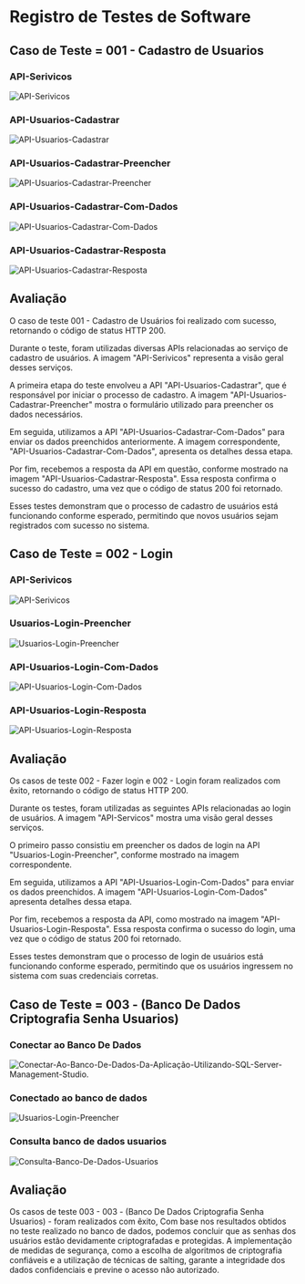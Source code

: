 # Registro de Testes de Software

## Caso de Teste = 001 - Cadastro de Usuarios

### API-Serivicos
![API-Serivicos](img/API-Serivicos.jpeg)

### API-Usuarios-Cadastrar
![API-Usuarios-Cadastrar](img/API-Usuarios-Cadastrar.jpeg)


### API-Usuarios-Cadastrar-Preencher
![API-Usuarios-Cadastrar-Preencher](img/API-Usuarios-Cadastrar-Preencher.jpeg)

### API-Usuarios-Cadastrar-Com-Dados
![API-Usuarios-Cadastrar-Com-Dados](img/API-Usuarios-Cadastrar-Com-Dados.jpeg)

### API-Usuarios-Cadastrar-Resposta
![API-Usuarios-Cadastrar-Resposta](img/API-Usuarios-Cadastrar-Resposta.jpeg)

## Avaliação
O caso de teste 001 - Cadastro de Usuários foi realizado com sucesso, retornando o código de status HTTP 200.

Durante o teste, foram utilizadas diversas APIs relacionadas ao serviço de cadastro de usuários. A imagem "API-Serivicos" representa a visão geral desses serviços.

A primeira etapa do teste envolveu a API "API-Usuarios-Cadastrar", que é responsável por iniciar o processo de cadastro. A imagem "API-Usuarios-Cadastrar-Preencher" mostra o formulário utilizado para preencher os dados necessários.

Em seguida, utilizamos a API "API-Usuarios-Cadastrar-Com-Dados" para enviar os dados preenchidos anteriormente. A imagem correspondente, "API-Usuarios-Cadastrar-Com-Dados", apresenta os detalhes dessa etapa.

Por fim, recebemos a resposta da API em questão, conforme mostrado na imagem "API-Usuarios-Cadastrar-Resposta". Essa resposta confirma o sucesso do cadastro, uma vez que o código de status 200 foi retornado.

Esses testes demonstram que o processo de cadastro de usuários está funcionando conforme esperado, permitindo que novos usuários sejam registrados com sucesso no sistema.

## Caso de Teste = 002 - Login

### API-Serivicos
![API-Serivicos](img/API-Serivicos.jpeg)

### Usuarios-Login-Preencher
![Usuarios-Login-Preencher](img/API-Usuarios-Login-Preencher.jpeg)


### API-Usuarios-Login-Com-Dados
![API-Usuarios-Login-Com-Dados](img/API-Usuarios-Login-Com-Dados.jpeg)

### API-Usuarios-Login-Resposta
![API-Usuarios-Login-Resposta](img/API-Usuarios-Login-Resposta.jpeg)

## Avaliação
Os casos de teste 002 - Fazer login e 002 - Login foram realizados com êxito, retornando o código de status HTTP 200.

Durante os testes, foram utilizadas as seguintes APIs relacionadas ao login de usuários. A imagem "API-Servicos" mostra uma visão geral desses serviços.

O primeiro passo consistiu em preencher os dados de login na API "Usuarios-Login-Preencher", conforme mostrado na imagem correspondente.

Em seguida, utilizamos a API "API-Usuarios-Login-Com-Dados" para enviar os dados preenchidos. A imagem "API-Usuarios-Login-Com-Dados" apresenta detalhes dessa etapa.

Por fim, recebemos a resposta da API, como mostrado na imagem "API-Usuarios-Login-Resposta". Essa resposta confirma o sucesso do login, uma vez que o código de status 200 foi retornado.

Esses testes demonstram que o processo de login de usuários está funcionando conforme esperado, permitindo que os usuários ingressem no sistema com suas credenciais corretas.

## Caso de Teste = 003 - (Banco De Dados Criptografia Senha Usuarios)

### Conectar ao Banco De Dados
![Conectar-Ao-Banco-De-Dados-Da-Aplicação-Utilizando-SQL-Server-Management-Studio.](img/Conectar-Ao-Banco-De-Dados-Da-Aplicação-Utilizando-SQL-Server-Management-Studio.png)

### Conectado ao banco de dados
![Usuarios-Login-Preencher](img/Conectado-Ao-Banco-De-Dados.png)


### Consulta banco de dados usuarios
![Consulta-Banco-De-Dados-Usuarios](img/Consulta-Banco-De-Dados-Usuarios.png)

## Avaliação
Os casos de teste 003 - 003 - (Banco De Dados Criptografia Senha Usuarios) -  foram realizados com êxito, 
Com base nos resultados obtidos no teste realizado no banco de dados, podemos concluir que as senhas dos usuários estão devidamente criptografadas e protegidas. A implementação de medidas de segurança, como a escolha de algoritmos de criptografia confiáveis e a utilização de técnicas de salting, garante a integridade dos dados confidenciais e previne o acesso não autorizado.



